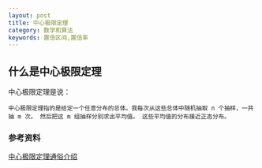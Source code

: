 ```yaml
---
layout: post
title: 中心极限定理
category: 数学和算法
keywords: 置信区间,置信率
---
```


## 什么是中心极限定理
中心极限定理是说：

```
中心极限定理指的是给定一个任意分布的总体。我每次从这些总体中随机抽取 n 个抽样，一共抽 m 次。 然后把这 m 组抽样分别求出平均值。 这些平均值的分布接近正态分布。
```



### 参考资料
[中心极限定理通俗介绍](https://www.jianshu.com/p/cb7145e4c4bd)